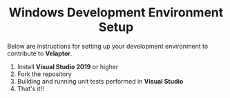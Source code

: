<h1 style="font-weight:bold" align="center">Windows Development Environment Setup</h1>

Below are instructions for setting up your development environment to contribute to **Velaptor**.

1. Install **Visual Studio 2019** or higher
2. Fork the repository
3. Building and running unit tests performed in **Visual Studio**
4. That's it!!